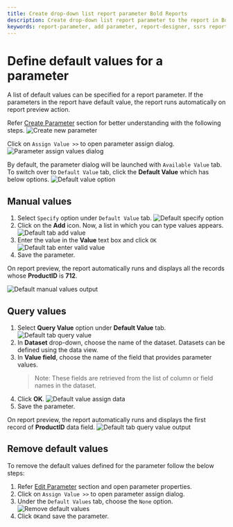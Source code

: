 ```yaml
---
title: Create drop-down list report parameter Bold Reports
description: Create drop-down list report parameter to the report in Bold Report Designer, to dynamically filter the values using the drop-down list.
keywords: report-parameter, add parameter, report-designer, ssrs report parameters, drop-down list parameters
---
```


# Define default values for a parameter

A list of default values can be specified for a report parameter. If the parameters in the report have default value, the report runs automatically on report preview action.

Refer [Create Parameter](/designer-guide/report-designer/report-parameters/add/#create-parameter) section for better understanding with the following steps.
![Create new parameter](/static/assets/on-premise/images/report-designer/report-parameters/add-report-parameter/create-new-parameter.png)

Click on `Assign Value >>` to open parameter assign dialog.
![Parameter assign values dialog](/static/assets/on-premise/images/report-designer/report-parameters/add-report-parameter/parameter-assign-values-dialog.png)

By default, the parameter dialog will be launched with `Available Value` tab. To switch over to `Default Value` tab, click the **Default Value** which has below options.
![Default value option](/static/assets/on-premise/images/report-designer/report-parameters/add-report-parameter/default-value-option.png)

## Manual values

1. Select `Specify` option under `Default Value` tab.
![Default specify option](/static/assets/on-premise/images/report-designer/report-parameters/add-report-parameter/default-specify-option.png)
2. Click on the **Add** icon. Now, a list in which you can type values appears.
![Default tab add value](/static/assets/on-premise/images/report-designer/report-parameters/add-report-parameter/default-tab-add-value.png)
3. Enter the value in the **Value** text box and click `OK`
![Default tab enter valid value](/static/assets/on-premise/images/report-designer/report-parameters/add-report-parameter/default-tab-enter-valid-value.png)
4. Save the parameter.

On report preview, the report automatically runs and displays all the records whose **ProductID** is **712**.

![Default manual values output](/static/assets/on-premise/images/report-designer/report-parameters/add-report-parameter/default-manual-values-output.png)

## Query values

1. Select **Query Value** option under **Default Value** tab.
![Default tab query value](/static/assets/on-premise/images/report-designer/report-parameters/add-report-parameter/default-tab-query-value.png)
2. In **Dataset** drop-down, choose the name of the dataset. Datasets can be defined using the data view.
3. In **Value field**, choose the name of the field that provides parameter values.
   > Note: These fields are retrieved from the list of column or field names in the dataset.
4. Click **OK**.
![Default value assign data](/static/assets/on-premise/images/report-designer/report-parameters/add-report-parameter/default-value-assign-data.png)
5. Save the parameter.

On report preview, the report automatically runs and displays the first record of **ProductID** data field.
![Default tab query value output](/static/assets/on-premise/images/report-designer/report-parameters/add-report-parameter/default-tab-query-value-output.png)

## Remove default values

To remove the default values defined for the parameter follow the below steps:

1. Refer [Edit Parameter](/designer-guide/report-designer/report-parameters/edit/) section and open parameter properties.
2. Click on `Assign Value >>` to open parameter assign dialog.
3. Under the `Default Values` tab, choose the `None` option.
![Remove default values](/static/assets/on-premise/images/report-designer/report-parameters/add-report-parameter/remove-default-values.png)
4. Click `OK`and save the parameter.

